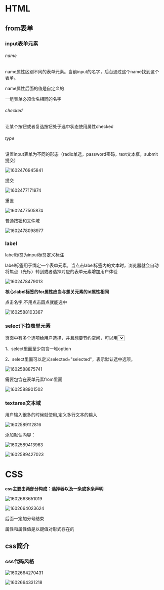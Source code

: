 # HTML

## from表单

### input表单元素

###### name

name属性区别不同的表单元素。当前input的名字，后台通过这个name找到这个表单。

name属性后面的值是自定义的

一组表单必须命名相同的名字

###### checked

让某个按钮或者复选按钮处于选中状态使用属性checked

###### type

设置input表单为不同的形态（radio单选，password密码，text文本框，submit提交）

![1602476945841](1602476945841.png)

提交

![1602477171974](1602477171974.png)

重置

![1602477505874](1602477505874.png)

普通按钮和文件域

![1602478098977](1602478098977.png)

### label

label标签为input标签定义标注

label标签用于绑定一个表单元素，当点击label标签内的文本时，浏览器就会自动将焦点（光标）转到或者选择对应的表单元素增加用户体验

![1602478479013](1602478479013.png)

**核心:label标签的for属性应当与想关元素的id属性相同**

点击名字,不用点击圆点就能选中

![1602588103367](1602588103367.png)

### select下拉表单元素

页面中有多个选项给用户选择，并且想要节约空间，可以用<select>下拉表单元素。

1、select里面至少包含一堆option

2、select里面可以定义selected="selected"，表示默认选中选项。

![1602588875741](1602588875741.png)

需要包含在表单元素from里面

![1602588901502](1602588901502.png)

### textarea文本域

用户输入很多的时候就使用,定义多行文本的输入

![1602589112816](1602589112816.png)

添加默认内容：

![1602589413963](1602589413963.png)

![1602589427023](1602589427023.png)

# CSS

**css主要由两部分构成：选择器以及一条或多条声明**

![1602663651019](1602663651019.png)

![1602664023624](1602664023624.png)

后面一定加分号结束

属性和属性值是以键值对形式存在的 

## css简介

### css代码风格

![1602664270431](1602664270431.png)

![1602664331218](1602664331218.png)

